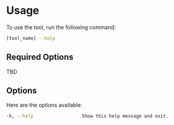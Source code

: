 # Usage

To use the tool, run the following command:

```bash
[tool_name] --help
```

## Required Options

TBD

## Options

Here are the options available:

```bash
-h, --help                  Show this help message and exit.
```
